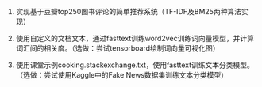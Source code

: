 1. 实现基于豆瓣top250图书评论的简单推荐系统（TF-IDF及BM25两种算法实现）

2. 使用自定义的文档文本，通过fasttext训练word2vec训练词向量模型，并计算词汇间的相关度。（选做：尝试tensorboard绘制词向量可视化图）

3. 使用课堂示例cooking.stackexchange.txt，使用fasttext训练文本分类模型。（选做：尝试使用Kaggle中的Fake News数据集训练文本分类模型）
   
